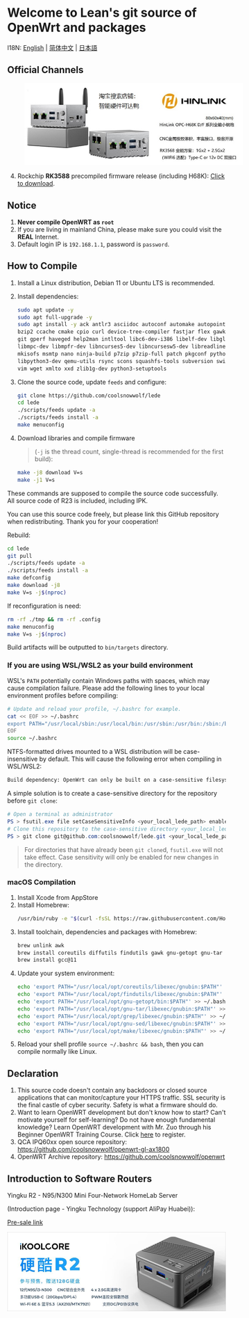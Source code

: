 # Welcome to Lean's git source of OpenWrt and packages

I18N: [English](README_EN.md) | [简体中文](README.md) | [日本語](README_JA.md)

## Official Channels
<!--
如有技术问题需要讨论或者交流，欢迎加入以下群：
1. QQ 讨论群： Op固件技术研究群 ,号码 891659613 ，加群链接：[点击加入](https://jq.qq.com/?_wv=1027&k=XL8SK5aC "Op固件技术研究群")
2. TG 讨论群： OP 编译官方大群 ，加群链接：[点击加入](https://t.me/JhKgAA6Hx1 "OP 编译官方大群")
3. Rockchip RK3568 预编译固件发布 Release 下载更新地址 (包括 H68K )：<https://github.com/coolsnowwolf/lede/releases/tag/20220716>
-->

<div align="left">
    <a href="https://item.taobao.com/item.htm?spm=a230r.1.14.11.4bb55247rdHEAP&id=702787603594&ns=1&abbucket=17#detail
">
        <img style="margin: 0px 0px 0px 40px;" src="https://github.com/coolsnowwolf/lede/blob/master/doc/h68k.jpg?raw=true" width=600  />
    </a>
</div>

4. Rockchip **RK3588** precompiled firmware release (including H68K): [Click to download](https://github.com/coolsnowwolf/lede/releases/tag/20230609).


## Notice
<!--
1. **不要用 root 用户进行编译**
2. 国内用户编译前最好准备好梯子
3. 默认登陆IP 192.168.1.1 密码 password
-->
1. **Never compile OpenWRT as `root`**
2. If you are living in mainland China, please make sure you could visit the **REAL** Internet.
3. Default login IP is `192.168.1.1`, password is `password`.

## How to Compile
<!--
1. 首先装好 Linux 系统，推荐 Debian 11 或 Ubuntu LTS
2. 安装编译依赖

   ```bash
   sudo apt update -y
   sudo apt full-upgrade -y
   sudo apt install -y ack antlr3 asciidoc autoconf automake autopoint binutils bison build-essential \
   bzip2 ccache cmake cpio curl device-tree-compiler fastjar flex gawk gettext gcc-multilib g++-multilib \
   git gperf haveged help2man intltool libc6-dev-i386 libelf-dev libglib2.0-dev libgmp3-dev libltdl-dev \
   libmpc-dev libmpfr-dev libncurses5-dev libncursesw5-dev libreadline-dev libssl-dev libtool lrzsz \
   mkisofs msmtp nano ninja-build p7zip p7zip-full patch pkgconf python2.7 python3 python3-pyelftools \
   libpython3-dev qemu-utils rsync scons squashfs-tools subversion swig texinfo uglifyjs upx-ucl unzip \
   vim wget xmlto xxd zlib1g-dev python3-setuptools
   ```
-->

1. Install a Linux distribution, Debian 11 or Ubuntu LTS is recommended.
2. Install dependencies:

   ```bash
   sudo apt update -y
   sudo apt full-upgrade -y
   sudo apt install -y ack antlr3 asciidoc autoconf automake autopoint binutils bison build-essential \
   bzip2 ccache cmake cpio curl device-tree-compiler fastjar flex gawk gettext gcc-multilib g++-multilib \
   git gperf haveged help2man intltool libc6-dev-i386 libelf-dev libglib2.0-dev libgmp3-dev libltdl-dev \
   libmpc-dev libmpfr-dev libncurses5-dev libncursesw5-dev libreadline-dev libssl-dev libtool lrzsz \
   mkisofs msmtp nano ninja-build p7zip p7zip-full patch pkgconf python2.7 python3 python3-pyelftools \
   libpython3-dev qemu-utils rsync scons squashfs-tools subversion swig texinfo uglifyjs upx-ucl unzip \
   vim wget xmlto xxd zlib1g-dev python3-setuptools
   ```

<!--
3. 下载源代码，更新 feeds 并选择配置

   ```bash
   git clone https://github.com/coolsnowwolf/lede
   cd lede
   ./scripts/feeds update -a
   ./scripts/feeds install -a
   make menuconfig
   ```

4. 下载 dl 库，编译固件
（-j 后面是线程数，第一次编译推荐用单线程）

   ```bash
   make download -j8
   make V=s -j1
   ```
-->

3. Clone the source code, update `feeds` and configure:

   ```bash
   git clone https://github.com/coolsnowwolf/lede
   cd lede
   ./scripts/feeds update -a
   ./scripts/feeds install -a
   make menuconfig
   ```

4. Download libraries and compile firmware
   > (`-j` is the thread count, single-thread is recommended for the first build):

   ```bash
   make -j8 download V=s
   make -j1 V=s
   ```

<!--
本套代码保证肯定可以编译成功。里面包括了 R23 所有源代码，包括 IPK 的。

你可以自由使用，但源码编译二次发布请注明我的 GitHub 仓库链接。谢谢合作！
-->

These commands are supposed to compile the source code successfully.
All source code of R23 is included, including IPK.

You can use this source code freely, but please link this GitHub repository when redistributing.
Thank you for your cooperation!

<!--
二次编译：

```bash
cd lede
git pull
./scripts/feeds update -a
./scripts/feeds install -a
make defconfig
make download -j8
make V=s -j$(nproc)
```

如果需要重新配置：

```bash
rm -rf ./tmp && rm -rf .config
make menuconfig
make V=s -j$(nproc)
```

编译完成后输出路径：bin/targets
-->

Rebuild:

```bash
cd lede
git pull
./scripts/feeds update -a
./scripts/feeds install -a
make defconfig
make download -j8
make V=s -j$(nproc)
```

If reconfiguration is need:

```bash
rm -rf ./tmp && rm -rf .config
make menuconfig
make V=s -j$(nproc)
```

Build artifacts will be outputted to `bin/targets` directory.

### If you are using WSL/WSL2 as your build environment

<!--
由于 WSL 的 PATH 中包含带有空格的 Windows 路径，有可能会导致编译失败，请在 `make` 前面加上：

```bash
PATH=/usr/local/sbin:/usr/local/bin:/usr/sbin:/usr/bin:/sbin:/bin
```
-->
WSL's `PATH` potentially contain Windows paths with spaces, which may cause compilation failure. Please add the following lines to your local environment profiles before compiling:

```bash
# Update and reload your profile, ~/.bashrc for example.
cat << EOF >> ~/.bashrc
export PATH="/usr/local/sbin:/usr/local/bin:/usr/sbin:/usr/bin:/sbin:/bin:$PATH"
EOF
source ~/.bashrc
```

<!--
由于默认情况下，装载到 WSL 发行版的 NTFS 格式的驱动器将不区分大小写，因此大概率在 WSL/WSL2 的编译检查中会返回以下错误：

```txt
Build dependency: OpenWrt can only be built on a case-sensitive filesystem 
```

一个比较简洁的解决方法是，在 `git clone` 前先创建 Repository 目录，并为其启用大小写敏感：

```powershell
# 以管理员身份打开终端
PS > fsutil.exe file setCaseSensitiveInfo <your_local_lede_path> enable
# 将本项目 git clone 到开启了大小写敏感的目录 <your_local_lede_path> 中
PS > git clone git@github.com:coolsnowwolf/lede.git <your_local_lede_path>
```

> 对已经 `git clone` 完成的项目目录执行 `fsutil.exe` 命令无法生效，大小写敏感只对新增的文件变更有效。
-->

NTFS-formatted drives mounted to a WSL distribution will be case-insensitive by default. This will cause the following error when compiling in WSL/WSL2:

```txt
Build dependency: OpenWrt can only be built on a case-sensitive filesystem 
```

A simple solution is to create a case-sensitive directory for the repository before `git clone`:

```powershell
# Open a terminal as administrator
PS > fsutil.exe file setCaseSensitiveInfo <your_local_lede_path> enable
# Clone this repository to the case-sensitive directory <your_local_lede_path>
PS > git clone git@github.com:coolsnowwolf/lede.git <your_local_lede_path>
```

> For directories that have already been `git clone`d, `fsutil.exe` will not take effect. Case sensitivity will only be enabled for new changes in the directory.

### macOS Compilation
<!--
1. 在 AppStore 中安装 Xcode

2. 安装 Homebrew：

   ```bash
   /usr/bin/ruby -e "$(curl -fsSL https://raw.githubusercontent.com/Homebrew/install/master/install)"
   ```

3. 使用 Homebrew 安装工具链、依赖与基础软件包:

   ```bash
   brew unlink awk
   brew install coreutils diffutils findutils gawk gnu-getopt gnu-tar grep make ncurses pkg-config wget quilt xz
   brew install gcc@11
   ```

4. 然后输入以下命令，添加到系统环境变量中：

   ```bash
   echo 'export PATH="/usr/local/opt/coreutils/libexec/gnubin:$PATH"' >> ~/.bashrc
   echo 'export PATH="/usr/local/opt/findutils/libexec/gnubin:$PATH"' >> ~/.bashrc
   echo 'export PATH="/usr/local/opt/gnu-getopt/bin:$PATH"' >> ~/.bashrc
   echo 'export PATH="/usr/local/opt/gnu-tar/libexec/gnubin:$PATH"' >> ~/.bashrc
   echo 'export PATH="/usr/local/opt/grep/libexec/gnubin:$PATH"' >> ~/.bashrc
   echo 'export PATH="/usr/local/opt/gnu-sed/libexec/gnubin:$PATH"' >> ~/.bashrc
   echo 'export PATH="/usr/local/opt/make/libexec/gnubin:$PATH"' >> ~/.bashrc
   ```

5. 重新加载一下 shell 启动文件 `source ~/.bashrc`，然后输入 `bash` 进入 bash shell，就可以和 Linux 一样正常编译了
-->

1. Install Xcode from AppStore
2. Install Homebrew:
   ```bash
   /usr/bin/ruby -e "$(curl -fsSL https://raw.githubusercontent.com/Homebrew/install/master/install)"
   ```
3. Install toolchain, dependencies and packages with Homebrew:
   ```bash
   brew unlink awk
   brew install coreutils diffutils findutils gawk gnu-getopt gnu-tar grep make ncurses pkg-config wget quilt xz
   brew install gcc@11
   ```
4. Update your system environment:
   ```bash
   echo 'export PATH="/usr/local/opt/coreutils/libexec/gnubin:$PATH"' >> ~/.bashrc
   echo 'export PATH="/usr/local/opt/findutils/libexec/gnubin:$PATH"' >> ~/.bashrc
   echo 'export PATH="/usr/local/opt/gnu-getopt/bin:$PATH"' >> ~/.bashrc
   echo 'export PATH="/usr/local/opt/gnu-tar/libexec/gnubin:$PATH"' >> ~/.bashrc
   echo 'export PATH="/usr/local/opt/grep/libexec/gnubin:$PATH"' >> ~/.bashrc
   echo 'export PATH="/usr/local/opt/gnu-sed/libexec/gnubin:$PATH"' >> ~/.bashrc
   echo 'export PATH="/usr/local/opt/make/libexec/gnubin:$PATH"' >> ~/.bashrc
   ```
5. Reload your shell profile `source ~/.bashrc && bash`, then you can compile normally like Linux.

## Declaration
<!--
1. 源代码中绝不含任何后门和可以监控或者劫持你的 HTTPS 的闭源软件， SSL 安全是互联网最后的壁垒。安全干净才是固件应该做到的；

2. 想学习 OpenWrt 开发，但是摸不着门道？自学没毅力？基础太差？怕太难学不会？跟着佐大学 OpenWrt 开发入门培训班助你能学有所成
报名地址：[点击报名](http://forgotfun.org/2018/04/openwrt-training-2018.html "报名")

3. QCA IPQ60xx 开源仓库地址：<https://github.com/coolsnowwolf/openwrt-gl-ax1800>

4. 存档版本仓库地址：<https://github.com/coolsnowwolf/openwrt>
-->
1. This source code doesn't contain any backdoors or closed source applications that can monitor/capture your HTTPS traffic. SSL security is the final castle of cyber security. Safety is what a firmware should do.
2. Want to learn OpenWRT development but don't know how to start? Can't motivate yourself for self-learning? Do not have enough fundamental knowledge? Learn OpenWRT development with Mr. Zuo through his Beginner OpenWRT Training Course. Click [here](http://forgotfun.org/2018/04/openwrt-training-2018.html) to register.
3. QCA IPQ60xx open source repository: <https://github.com/coolsnowwolf/openwrt-gl-ax1800>
4. OpenWRT Archive repository: <https://github.com/coolsnowwolf/openwrt>

## Introduction to Software Routers
<!--
硬酷R2 - N95/N300迷你四网HomeLab服务器

(商品介绍页面 - 硬酷科技（支持花呗）)：

[预售链接](https://item.taobao.com/item.htm?ft=t&id=719159813003)

[![r1](doc/r1.jpg)](https://item.taobao.com/item.htm?ft=t&id=719159813003)
-->
Yingku R2 - N95/N300 Mini Four-Network HomeLab Server

(Introduction page - Yingku Technology (support AliPay Huabei)):

[Pre-sale link](https://item.taobao.com/item.htm?ft=t&id=719159813003)
<div align="left">
<a href="https://item.taobao.com/item.htm?ft=t&id=719159813003">
  <img src="doc/r1.jpg" width = "600" alt="" align=center />
</a>
</div>
<br>
